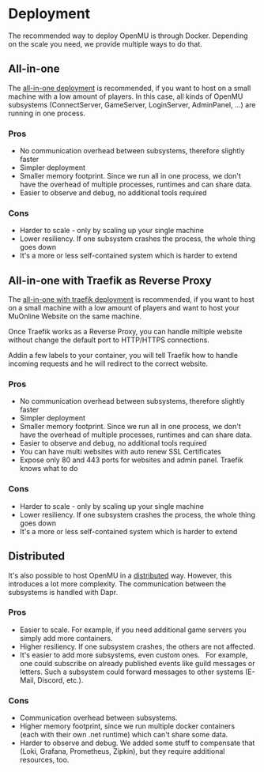 # Deployment

The recommended way to deploy OpenMU is through Docker. Depending on the scale
you need, we provide multiple ways to do that.

## All-in-one

The [all-in-one deployment](/all-in-one/) is recommended, if you want to host on
a small machine with a low amount of players.
In this case, all kinds of OpenMU subsystems (ConnectServer, GameServer, LoginServer,
AdminPanel, ...) are running in one process.

### Pros

* No communication overhead between subsystems, therefore slightly faster
* Simpler deployment
* Smaller memory footprint. Since we run all in one process, we don't have the
  overhead of multiple processes, runtimes and can share data.
* Easier to observe and debug, no additional tools required
  
### Cons

* Harder to scale - only by scaling up your single machine
* Lower resiliency. If one subsystem crashes the process, the whole thing goes
  down
* It's a more or less self-contained system which is harder to extend

## All-in-one with Traefik as Reverse Proxy

The [all-in-one with traefik deployment](/deploy/all-in-one-traefik/) is recommended,
if you want to host on a small machine with a low amount of players and want to host
your MuOnline Website on the same machine.

Once Traefik works as a Reverse Proxy, you can handle miltiple website without
change the default port to HTTP/HTTPS connections.

Addin a few labels to your container, you will tell Traefik how to handle incoming
requests and he will redirect to the correct website.

### Pros

* No communication overhead between subsystems, therefore slightly faster
* Simpler deployment
* Smaller memory footprint. Since we run all in one process, we don't have the
  overhead of multiple processes, runtimes and can share data.
* Easier to observe and debug, no additional tools required
* You can have multi websites with auto renew SSL Certificates
* Expose only 80 and 443 ports for websites and admin panel.
  Traefik knows what to do
  
### Cons

* Harder to scale - only by scaling up your single machine
* Lower resiliency. If one subsystem crashes the process, the whole thing goes
  down
* It's a more or less self-contained system which is harder to extend

## Distributed

It's also possible to host OpenMU in a [distributed](/distributed/) way.
However, this introduces a lot more complexity.
The communication between the subsystems is handled with Dapr.

### Pros

* Easier to scale. For example, if you need additional game servers you simply
  add more containers.
* Higher resiliency. If one subsystem crashes, the others are not affected.
* It's easier to add more subsystems, even custom ones.
  For example, one could subscribe on already published events like guild messages
  or letters.
  Such a subsystem could forward messages to other systems (E-Mail, Discord, etc.).

### Cons

* Communication overhead between subsystems.
* Higher memory footprint, since we run multiple docker containers
  (each with their own .net runtime) which can't share some data.
* Harder to observe and debug. We added some stuff to compensate that (Loki,
  Grafana, Prometheus, Zipkin), but they require additional resources, too.
